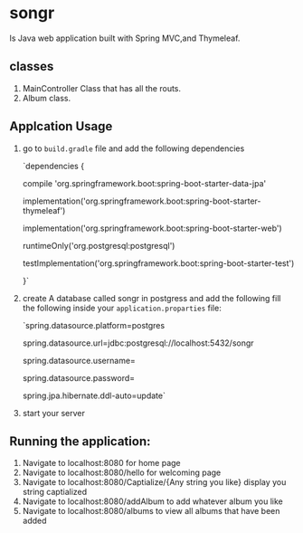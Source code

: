 # songr

Is Java web application built with  Spring MVC,and Thymeleaf.

## classes 
1. MainController Class that has all the routs.
2. Album class.

## Applcation Usage

1. go to `build.gradle` file and add the following dependencies

   `dependencies {
   
    compile 'org.springframework.boot:spring-boot-starter-data-jpa'
    
    implementation('org.springframework.boot:spring-boot-starter-thymeleaf')
    
    implementation('org.springframework.boot:spring-boot-starter-web')
    
    runtimeOnly('org.postgresql:postgresql')
    
    testImplementation('org.springframework.boot:spring-boot-starter-test')
    
     }`

2. create A database called songr in postgress and add the following fill the following inside your `application.proparties` file:
   
    `spring.datasource.platform=postgres
    
     spring.datasource.url=jdbc:postgresql://localhost:5432/songr
     
     spring.datasource.username=<username>
   
     spring.datasource.password=<password>
   
     spring.jpa.hibernate.ddl-auto=update`
     
3. start your server 

## Running the application:

1. Navigate to localhost:8080 for home page
2. Navigate to localhost:8080/hello for welcoming page 
3. Navigate to localhost:8080/Captialize/{Any string you like} display you string captialized
4. Navigate to localhost:8080/addAlbum to add whatever album you like   
5. Navigate to localhost:8080/albums to view all albums that have been added

